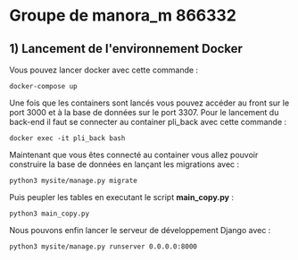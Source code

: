 # Groupe de manora_m 866332

## 1) Lancement de l'environnement Docker

Vous pouvez lancer docker avec cette commande :

`docker-compose up`

Une fois que les containers sont lancés vous pouvez accéder au front sur le port 3000 et à la base de données sur le port 3307. Pour le lancement du back-end il faut se connecter au container pli_back avec cette commande :

`docker exec -it pli_back bash`

Maintenant que vous êtes connecté au container vous allez pouvoir construire la base de données en lançant les migrations avec :

`python3 mysite/manage.py migrate`

Puis peupler les tables en executant le script **main_copy.py** :

`python3 main_copy.py`

Nous pouvons enfin lancer le serveur de développement Django avec :

`python3 mysite/manage.py runserver 0.0.0.0:8000`